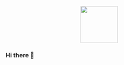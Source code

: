 <div id="header" align="center">
  <img src="https://media.tenor.com/TCMWkxIkF9IAAAAC/dancing-gopher.gif" width="100"/>
</div>

### Hi there 👋

<!--
**aaronb137/aaronb137** is a ✨ _special_ ✨ repository because its `README.md` (this file) appears on your GitHub profile.

Here are some ideas to get you started:

- 🔭 I’m currently working on ...
- 🌱 I’m currently learning ...
- 👯 I’m looking to collaborate on ...
- 🤔 I’m looking for help with ...
- 💬 Ask me about ...
- 📫 How to reach me: ...
- 😄 Pronouns: ...
- ⚡ Fun fact: ...
-->
